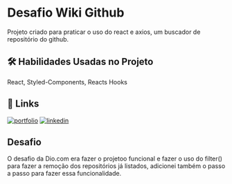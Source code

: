 
# Desafio Wiki Github

Projeto criado para praticar o uso do react e axios, um buscador de repositório do github.

## 🛠 Habilidades Usadas no Projeto
React,
Styled-Components,
Reacts Hooks



## 🔗 Links
[![portfolio](https://img.shields.io/badge/my_portfolio-000?style=for-the-badge&logo=ko-fi&logoColor=white)](https://amandamah321.github.io/NewPortfolio/)
[![linkedin](https://img.shields.io/badge/linkedin-0A66C2?style=for-the-badge&logo=linkedin&logoColor=white)](https://www.linkedin.com/in/amanda-maia-35a882164/)



## Desafio

O desafio da Dio.com era fazer o projetoo funcional e fazer o uso do filter() para fazer a remoção dos repositórios já listados, adicionei também o passo a passo para fazer essa funcionalidade.

